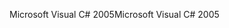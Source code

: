 <span data-ttu-id="f28b9-101">Microsoft Visual C# 2005</span><span class="sxs-lookup"><span data-stu-id="f28b9-101">Microsoft Visual C# 2005</span></span>